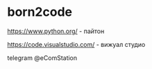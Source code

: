 # born2code

https://www.python.org/ - пайтон

https://code.visualstudio.com/ - вижуал студио

telegram @eComStation
